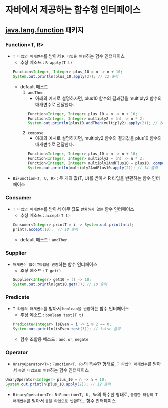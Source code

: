 # 자바에서 제공하는 함수형 인터페이스

## [java.lang.function](https://docs.oracle.com/javase/8/docs/api/java/util/function/package-summary.html) 패키지

### Function<T, R>
- `T 타입의 매개변수`를 받아서 `R 타입을 반환`하는 함수 인터페이스
    - 추상 메소드 : `R apply(T t)`
    ```java
    Function<Integer, Integer> plus_10 = n -> n + 10;
    System.out.println(plus_10.apply(2)); // 12 출력
    ```
    - default 메소드
        1. `andThen`
            - 아래의 예시로 설명하자면, plus10 함수의 결과값을 multiply2 함수의 매개변수로 전달한다.
            ```java
            Function<Integer, Integer> plus_10 = n -> n + 10;
            Function<Integer, Integer> multiply2 = (n) -> n * 2;
            System.out.println(plus10.andThen(multiply2).apply(2)); // 24 출력
            ```
        2. `compose`
            - 아래의 예시로 설명하자면, multiply2 함수의 결과값을 plus10    함수의 매개변수로 전달한다.
            ```java
            Function<Integer, Integer> plus_10 = n -> n + 10;
            Function<Integer, Integer> multiply2 = (n) -> n * 2;
            Function<Integer, Integer> multiply2AndPlus10 = plus10. compose(multiply2);
            System.out.println(multiply2AndPlus10.apply(2)); // 14 출력
            ```
- `BiFunction<T, U, R>` : 두 개의 값(T, U)를 받아서 R 타입을 반환하는 함수 인터페이스

### Consumer<T>
- `T 타입의 매개변수`를 받아서 아무 값도 `반환하지 않는` 함수 인터페이스
    - 추상 메소드 : `accept(T t)`
    ```java
    Consumer<Integer> printT = i -> System.out.println(i);
    printT.accept(10);  // 10 출력
    ```
    - default 메소드 : `andThen`

### Supplier<T>
- `매개변수 없이` `T타입을 반환`하는 함수 인터페이스
    - 추상 메소드 : `T get()`
    ```java
    Supplier<Integer> get10 = () -> 10;
    System.out.println(get10.get()); // 10 출력
    ```
### Predicate<T>
- `T 타입의 매개변수`를 받아서 `boolean을 반환`하는 함수 인터페이스
    - 추상 메소드 : `boolean test(T t)`
    ```java
    Predicate<Integer> isEven = i -> i % 2 == 0;
    System.out.println(isEven.test(3)); // false 출력
    ```
    - 함수 조합용 메소드 : `and`, `or`, `negate`

### Operator<T>
- `UnaryOperator<T>` : `Function<T, R>`의 특수한 형태로, `T 타입의 매개변수`를 받아서 `동일 타입으로 반환`하는 함수 인터페이스
```java
UnaryOperator<Integer> plus_10 = n -> n + 10;
System.out.println(plus_10.apply(2)); // 12 출력
```
- `BinaryOperator<T>` : `BiFunction<T, U, R>`의 특수한 형태로, `동일한 타입의 T 매개변수`를 받아서 `동일 타입으로 반환`하는 함수 인터페이스